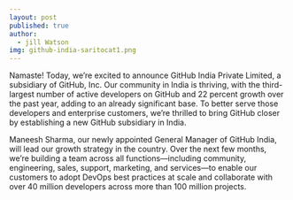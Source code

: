 ```yaml
---
layout: post
published: true
author:
  - jill Watson
img: github-india-saritocat1.png
---
```

Namaste! Today, we’re excited to announce GitHub India Private Limited, a subsidiary of GitHub, Inc. Our community in India is thriving, with the third-largest number of active developers on GitHub and 22 percent growth over the past year, adding to an already significant base. To better serve those developers and enterprise customers, we’re thrilled to bring GitHub closer by establishing a new GitHub subsidiary in India.

Maneesh Sharma, our newly appointed General Manager of GitHub India, will lead our growth strategy in the country. Over the next few months, we’re building a team across all functions—including community, engineering, sales, support, marketing, and services—to enable our customers to adopt DevOps best practices at scale and collaborate with over 40 million developers across more than 100 million projects.
